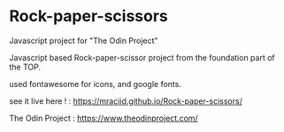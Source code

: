 # Rock-paper-scissors
Javascript project for "The Odin Project"

Javascript based Rock-paper-scissor project from the foundation part of the TOP.

used fontawesome for icons, and google fonts.


see it live here ! : https://mraciid.github.io/Rock-paper-scissors/

The Odin Project : https://www.theodinproject.com/